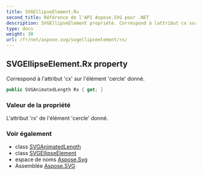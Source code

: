 ```yaml
---
title: SVGEllipseElement.Rx
second_title: Référence de l'API Aspose.SVG pour .NET
description: SVGEllipseElement propriété. Correspond à lattribut cx sur lélément cercle donné.
type: docs
weight: 30
url: /fr/net/aspose.svg/svgellipseelement/rx/
---
```

## SVGEllipseElement.Rx property

Correspond à l'attribut 'cx' sur l'élément 'cercle' donné.

```csharp
public SVGAnimatedLength Rx { get; }
```

### Valeur de la propriété

L'attribut 'rx' de l'élément 'cercle' donné.

### Voir également

* class [SVGAnimatedLength](../../../aspose.svg.datatypes/svganimatedlength/)
* class [SVGEllipseElement](../)
* espace de noms [Aspose.Svg](../../svgellipseelement/)
* Assemblée [Aspose.SVG](../../../)


